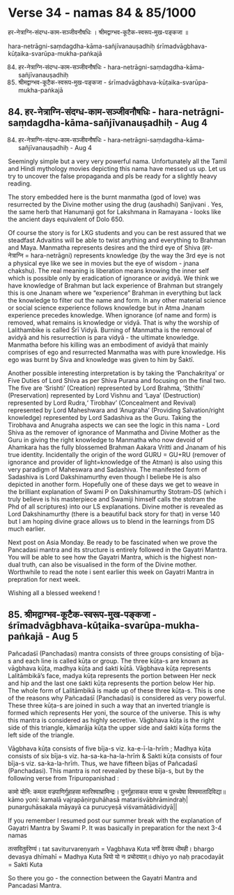 # Verse 34 - namas 84 & 85/1000

हर-नेत्राग्नि-संदग्ध-काम-सञ्जीवनौषधिः ।
श्रीमद्वाग्भव-कूटैक-स्वरूप-मुख-पङ्कजा ॥

hara-netrāgni-saṃdagdha-kāma-sañjīvanauṣadhiḥ 
śrīmadvāgbhava-kūṭaika-svarūpa-mukha-paṅkajā

84. हर-नेत्राग्नि-संदग्ध-काम-सञ्जीवनौषधिः - hara-netrāgni-saṃdagdha-kāma-sañjīvanauṣadhiḥ
85. श्रीमद्वाग्भव-कूटैक-स्वरूप-मुख-पङ्कजा - śrīmadvāgbhava-kūṭaika-svarūpa-mukha-paṅkajā


## 84. हर-नेत्राग्नि-संदग्ध-काम-सञ्जीवनौषधिः - hara-netrāgni-saṃdagdha-kāma-sañjīvanauṣadhiḥ - Aug 4

84. हर-नेत्राग्नि-संदग्ध-काम-सञ्जीवनौषधिः - hara-netrāgni-saṃdagdha-kāma-sañjīvanauṣadhiḥ - Aug 4

Seemingly simple but a very very powerful nama. Unfortunately all the Tamil and Hindi mythology movies depicting this nama have messed us up. Let us try to uncover the false propaganda and pls be ready for a slightly heavy reading. 

The story embedded here is the burnt manmatha (god of love) was resurrected by the Divine mother using the drug (aushadhi) Sanjivani . Yes, the same herb that Hanumanji got for Lakshmana in Ramayana - looks like the ancient days equivalent of Dolo 650.

Of course the story is for LKG students and you can be rest assured that we steadfast Advaitins will be able to twist anything and everything to Brahman and Maya. Manmatha represents desires and the third eye of Shiva (हर-नेत्राग्नि =  hara-netrāgni) represents knowledge (by the way the 3rd eye is not a physical eye like we see in movies but the eye of wisdom - jnana chakshu). The real meaning is  liberation means knowing the inner self which is possible only by eradication of ignorance or avidyā. We think we have knowledge of Brahman but lack experience of Brahman but strangely this is one Jnanam where we “experience” Brahman in everything but lack the knowledge to filter out the name and form. In any other material science or social science experience follows knowledge but in Atma Jnanam experience precedes knowledge. When ignorance (of name and form)  is removed, what remains is knowledge or vidyā. That is why the worship of Lalithambike is called Śrī Vidyā. Burning of Manmatha is the removal of avidyā and his resurrection is para vidyā - the ultimate knowledge. Manmatha before his killing was an embodiment of avidyā that mainly comprises of ego and resurrected Manmatha was with pure knowledge. His ego was burnt by Śiva and knowledge was given to him by Śaktī.

Another possible interesting interpretation is by taking the ‘Panchakritya’ or Five Duties of Lord Shiva as per Shiva Purana and focusing on the final two. The five are ‘Srishti’ (Creation) represented by Lord Brahma, ‘Sthithi’ (Preservation) represented by Lord Vishnu and ‘Laya’ (Destruction) represented by Lord Rudra,‘ Tirobhav’  (Concealment and Revival) represented by Lord Maheshwara and ‘Anugraha’ (Providing Salvation/right knowledge) represented by Lord Sadashiva as the Guru. Taking the Tirobhava and Anugraha aspects we can see the logic in this nama - Lord Shiva as the remover of ignorance of Manmatha and Divine Mother as the Guru in giving the right knowledge to Manmatha who now devoid of Ahamkara has the fully blossemed Brahman Aakara Vritti and Jnanam of his true identity. Incidentally the origin of the word GURU = GU+RU (remover of ignorance and provider of light=knowledge of the Atman) is also using this very paradigm of Maheswara and Sadashiva. The manifested form of Sadashiva is Lord Dakshinamurthy even though I beliebe He is also depicted in another form. Hopefully one of these days we get to weave in the brilliant explanation of Swami P on Dakshinamurthy Stotram-DS (which i truly believe is his masterpiece and Swamiji himself calls the stotram the Phd of all scriptures) into our LS explanations. Divine mother is revealed as Lord Dakshinamurthy (there is a beautiful back story for that) in verse 140 but I am hoping divine grace allows us to blend in the learnings from DS much earlier.

Next post on Asia Monday. Be ready to be fascinated when we prove the Pancadasi mantra and its structure is entirely followed in the Gayatri Mantra. You will be able to see how the Gayatri Mantra, which is the highest non-dual truth, can also be visualised in the form of the Divine mother. Worthwhile to read the note i sent earlier this week on Gayatri Mantra in prepration for next week.

Wishing all a blessed weekend !

## 85. श्रीमद्वाग्भव-कूटैक-स्वरूप-मुख-पङ्कजा - śrīmadvāgbhava-kūṭaika-svarūpa-mukha-paṅkajā - Aug 5

Pañcadaśī (Panchadasi) mantra consists of three groups consisting of bīja-s and each line is called kūṭa or group. The three kūṭa-s are known as vāgbhava kūṭa,  madhya kūṭa and śakti kūtā. Vāgbhava kūṭa represents Lalitāmbikā’s face, madya kūṭa represents the portion between Her neck and hip and the last one śakti kūṭa represents the portion below Her hip. The whole form of Lalitāmbikā is made up of these three kūṭa-s. This is one of the reasons why Pañcadaśī (Panchadasi) is considered as very powerful. These three kūṭa-s are joined in such a way that an inverted triangle is formed which represents Her yoni, the source of the universe. This is why this mantra is considered as highly secretive. Vāgbhava kūṭa is the right side of this triangle, kāmarāja kūṭa the upper side and śakti kūṭa forms the left side of the triangle.

Vāgbhava kūṭa consists of five bīja-s viz. ka-e-ī-la-hrīṁ ; Madhya kūṭa consists of six bīja-s viz. ha-sa-ka-ha-la-hrīṁ & Sakti kūṭa consists of four bīja-s viz. sa-ka-la-hrīṁ. Thus, we have fifteen bījas of Pañcadaśī (Panchadasi). This mantra is not revealed by these bīja-s, but by the following verse from Tripuropanishad :

कामो योनि: कमला वज्रपाणिर्गुहाहसा मतरिश्वाभ्रामिन्द्रः। पुनर्गुहासकल मायया च पुरुच्येषा विश्वमातादिविद्या॥
kāmo yoni: kamalā vajrapāṇirguhāhasā matariśvābhrāmindraḥ| punarguhāsakala māyayā ca purucyeṣā viśvamātādividyā||

If you remember I resumed post our summer break with the explanation of Gayatri Mantra by Swami P.  It was basically in preparation for the next 3-4 namas 

तत्सवितुर्वरेण्यं।  tat saviturvareṇyaṁ = Vagbhava Kuta 
भर्गो देवस्य धीमही। bhargo devasya dhīmahī = Madhya Kuta
धियो यो नः प्रचोदयात्॥ dhiyo yo naḥ pracodayāt = Sakti Kuta 

So there you go - the connection between the Gayatri Mantra and Pancadasi Mantra. 

